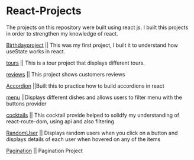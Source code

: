 # React-Projects
The projects on this repository were built using react js. I built this projects in order to strengthen my knowledge of react.

[Birthdayproject](https://birthdays4fun.netlify.app/) || This was my first project, I built it to understand how useState works in react.

[tours](https://amazing-tours.netlify.app) || This is a tour project that displays different tours.

[reviews](https://customers-reviews.netlify.app) || This project shows customers reviews 

[Accordion](https://practice-accordion.netlify.app) ||Built this to practice how to build accordions in react

[menu](https://getmenu-projects.netlify.app)  ||Displays different dishes and allows users to filter menu with the buttons provider

[cocktails](https://display-cocktails.netlify.app)  || This cocktail provide helped to solidfy my understanding of react-route-dom, using api and also filtering 

[RandomUser](https://getrandom-user.netlify.app) || Displays random users when you click on a button and displays details of each user when hovered on any of the items

[Pagination](https://pagination-practice-proj.netlify.app) || Pagination Project

